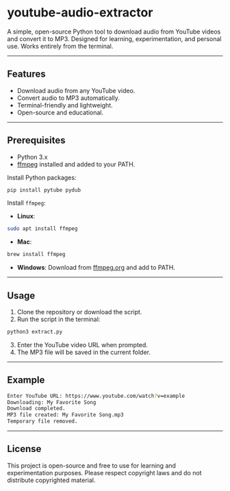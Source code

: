 # youtube-audio-extractor

A simple, open-source Python tool to download audio from YouTube videos and convert it to MP3. Designed for learning, experimentation, and personal use. Works entirely from the terminal.

---

## Features

* Download audio from any YouTube video.
* Convert audio to MP3 automatically.
* Terminal-friendly and lightweight.
* Open-source and educational.

---

## Prerequisites

* Python 3.x
* [ffmpeg](https://ffmpeg.org/) installed and added to your PATH.

Install Python packages:

```bash
pip install pytube pydub
```

Install `ffmpeg`:

* **Linux**:

```bash
sudo apt install ffmpeg
```

* **Mac**:

```bash
brew install ffmpeg
```

* **Windows**: Download from [ffmpeg.org](https://ffmpeg.org/) and add to PATH.

---

## Usage

1. Clone the repository or download the script.
2. Run the script in the terminal:

```bash
python3 extract.py
```

3. Enter the YouTube video URL when prompted.
4. The MP3 file will be saved in the current folder.

---

## Example

```bash
Enter YouTube URL: https://www.youtube.com/watch?v=example
Downloading: My Favorite Song
Download completed.
MP3 file created: My Favorite Song.mp3
Temporary file removed.
```

---

## License

This project is open-source and free to use for learning and experimentation purposes. Please respect copyright laws and do not distribute copyrighted material.
